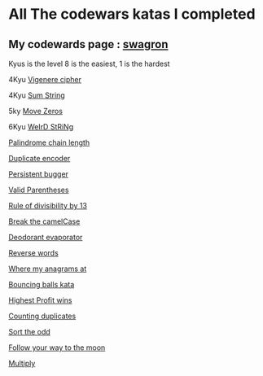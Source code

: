 
# All The codewars katas I completed

## My codewards page : [swagron](https://www.codewars.com/users/swagron)

Kyus is the level  8 is the easiest, 1 is the hardest

4Kyu [Vigenere cipher](https://www.codewars.com/kata/52d1bd3694d26f8d6e0000d3)

4Kyu [Sum String](https://www.codewars.com/kata/sum-strings-as-numbers/javascript)

5ky [Move Zeros](https://www.codewars.com/kata/52597aa56021e91c93000cb0/solutions/javascript)

6Kyu [WeIrD StRiNg](https://www.codewars.com/kata/52b757663a95b11b3d00062d/train/javascript)

[Palindrome chain length](https://www.codewars.com/kata/525f039017c7cd0e1a000a26)

[Duplicate encoder](https://www.codewars.com/kata/54b42f9314d9229fd6000d9c)

[Persistent bugger](https://www.codewars.com/kata/55bf01e5a717a0d57e0000ec)

[Valid Parentheses](https://www.codewars.com/kata/52774a314c2333f0a7000688)

[Rule of divisibility by 13](https://www.codewars.com/kata/564057bc348c7200bd0000ff)

[Break the camelCase](https://www.codewars.com/kata/break-camelcase/javascript)

[Deodorant evaporator](https://www.codewars.com/kata/5506b230a11c0aeab3000c1f)

[Reverse words](https://www.codewars.com/kata/reversed-words/javascript)

[Where my anagrams at](http://www.codewars.com/kata/where-my-anagrams-at/javascript)

[Bouncing balls kata](https://www.codewars.com/kata/5544c7a5cb454edb3c000047)

[Highest Profit wins](https://www.codewars.com/kata/559590633066759614000063)

[Counting duplicates](https://www.codewars.com/kata/54bf1c2cd5b56cc47f0007a1)

[Sort the odd](https://www.codewars.com/kata/578aa45ee9fd15ff4600090d) 

[Follow your way to the moon](https://www.codewars.com/kata/58f0ba42e89aa6158400000e)

[Multiply](https://www.codewars.com/kata/50654ddff44f800200000004)

